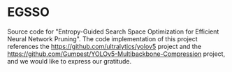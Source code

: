 # EGSSO
Source code for "Entropy-Guided Search Space Optimization for Efficient Neural Network Pruning".
The code implementation of this project references the https://github.com/ultralytics/yolov5 project and the https://github.com/Gumpest/YOLOv5-Multibackbone-Compression project, and we would like to express our gratitude.
